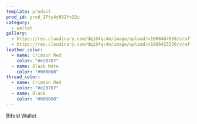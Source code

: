 ```yaml
---
template: product
prod_id: prod_IFty4yN3Ifv32u
category:
  - wallet
gallery:
  - https://res.cloudinary.com/dq104qc4m/image/upload/v1606464958/craftsmanjohn_ueg0i3.jpg
  - https://res.cloudinary.com/dq104qc4m/image/upload/v1606425336/craftsman_zgwtsa.jpg
leather_color:
  - name: Crimson Red
    color: "#e20707"
  - name: Black Mate
    color: "#000000"
thread_color:
  - name: Crimson Red
    color: "#e20707"
  - name: Black
    color: "#000000"
---
```


Bifold Wallet

